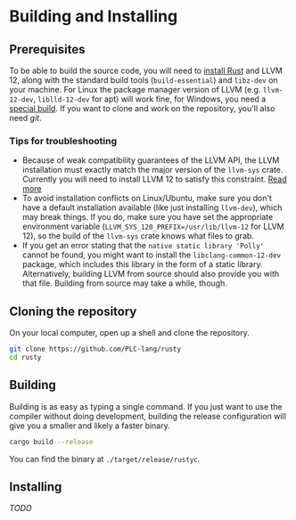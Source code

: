 # Building and Installing

## Prerequisites
To be able to build the source code, you will need to [install Rust](https://www.rust-lang.org/tools/install)
and LLVM 12, along with the standard build tools (`build-essential`) and `libz-dev` on your machine.
For Linux the package manager version of LLVM (e.g. `llvm-12-dev`, `liblld-12-dev` for apt) will work fine, for Windows, you need a
[special build](https://github.com/PLC-lang/llvm-package-windows/releases/tag/v12.0.1). If you want to
clone and work on the repository, you'll also need _git_.

### Tips for troubleshooting
* Because of weak compatibility guarantees of the LLVM API, the LLVM installation must exactly match the
major version of the `llvm-sys` crate. Currently you will need to install LLVM 12 to satisfy this constraint.
[Read more](https://crates.io/crates/llvm-sys)
* To avoid installation conflicts on Linux/Ubuntu, make sure you don't have a default installation available
(like just installing `llvm-dev`), which may break things. If you do, make sure you have set
the appropriate environment variable (`LLVM_SYS_120_PREFIX=/usr/lib/llvm-12` for LLVM 12), so
the build of the `llvm-sys` crate knows what files to grab.
* If you get an error stating that the `native static library 'Polly'` cannot be found, you might want to
install the `libclang-common-12-dev` package, which includes this library in the form of a static library.
Alternatively, building LLVM from source should also provide you with that file. Building from source may
take a while, though.

## Cloning the repository
On your local computer, open up a shell and clone the repository.
```bash
git clone https://github.com/PLC-lang/rusty
cd rusty
```

## Building
Building is as easy as typing a single command. If you just want to use the
compiler without doing development, building the release configuration will
give you a smaller and likely a faster binary.
```bash
cargo build --release
```

You can find the binary at `./target/release/rustyc`.

## Installing
_TODO_
